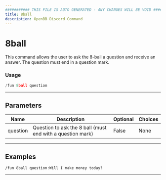 ```yaml
---
########### THIS FILE IS AUTO GENERATED - ANY CHANGES WILL BE VOID ###########
title: 8ball
description: OpenBB Discord Command
---
```


# 8ball

This command allows the user to ask the 8-ball a question and receive an answer. The question must end in a question mark.

### Usage

```python wordwrap
/fun 8ball question
```

---

## Parameters

| Name | Description | Optional | Choices |
| ---- | ----------- | -------- | ------- |
| question | Question to ask the 8 ball (must end with a question mark) | False | None |


---

## Examples

```
/fun 8ball question:Will I make money today?
```

---
